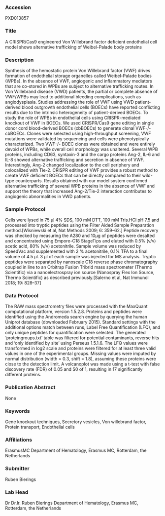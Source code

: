 ### Accession
PXD013857

### Title
A CRISPR/Cas9 engineered Von Willebrand factor deficient endothelial cell model shows alternative trafficking of Weibel-Palade body proteins

### Description
Synthesis of the hemostatic protein Von Willebrand factor (VWF) drives formation of endothelial storage organelles called Weibel-Palade bodies (WPBs). In the absence of VWF, angiogenic and inflammatory mediators that are co-stored in WPBs are subject to alternative trafficking routes. In Von Willebrand disease (VWD) patients, the partial or complete absence of VWF/WPBs may lead to additional bleeding complications, such as angiodysplasia. Studies addressing the role of VWF using VWD patient-derived blood outgrowth endothelial cells (BOECs) have reported conflicting results due to the intrinsic heterogeneity of patient-derived BOECs.  To study the role of WPBs in endothelial cells using CRISPR-mediated knockout of VWF in BOECs. We used CRISPR/Cas9 gene editing in single donor cord blood-derived BOECs (cbBOECs) to generate clonal VWF-/- cbBOECs. Clones were selected using high-throughput screening, VWF mutations were validated by sequencing and cells were phenotypically characterized.  Two VWF-/- BOEC clones were obtained and were entirely devoid of WPBs, while overall cell morphology was unaltered. Several WPB proteins, including CD63, syntaxin-3 and the cargo proteins Ang-2, IL-6 and IL-8 showed alternative trafficking and secretion in absence of VWF. Interestingly, Ang-2 changed localization to the cell periphery and colocalized with Tie-2.  CRISPR editing of VWF provides a robust method to create VWF deficient BOECs that can be directly compared to their wild-type counterparts. Results obtained with our model system confirmed alternative trafficking of several WPB proteins in the absence of VWF and support the theory that increased Ang-2/Tie-2 interaction contributes to angiogenic abnormalities in VWD patients.

### Sample Protocol
Cells were lysed in 75 μl 4% SDS, 100 mM DTT, 100 mM Tris.HCl pH 7.5 and processed into tryptic peptides using the Filter Aided Sample Preparation method.[Wísniewski et al, Nat Methods 2009; 6: 359–62.] Peptide recovery was checked by measuring the A280 and 10μg of peptides were desalted and concentrated using Empore-C18 StageTips and eluted with 0.5% (v/v) acetic acid, 80% (v/v) acetonitrile. Sample volume was reduced by SpeedVac and supplemented with 2 % acetonitrile, 0.1% TFA to a final volume of 4.5 μl. 3 μl of each sample was injected for MS analysis. Tryptic peptides were separated by nanoscale C18 reverse phase chromatography coupled in line to an Orbitrap Fusion Tribrid mass spectrometer (Thermo Scientific) via a nanoelectrospray ion source (Nanospray Flex Ion Source, Thermo Scientific) as described previously.[Salerno et al, Nat Immunol 2018; 19: 828–37]

### Data Protocol
The RAW mass spectrometry files were processed with the MaxQuant computational platform, version 1.5.2.8. Proteins and peptides were identified using the Andromeda search engine by querying the human Uniprot database (downloaded February 2015). Standard settings with the additional options match between runs, Label Free Quantification (LFQ), and only unique peptides for quantification were selected. The generated ‘proteingroups.txt’ table was filtered for potential contaminants, reverse hits and ‘only identified by site’ using Perseus 1.5.1.6. The LFQ values were transformed in log2 scale and proteins were filtered for at least three valid values in one of the experimental groups. Missing values were imputed by normal distribution (width = 0.3, shift = 1.8), assuming these proteins were close to the detection limit. A volcanoplot was made using a t-test with false discovery rate (FDR) of 0.05 and S0 of 1, resulting in 17 significantly different proteins.

### Publication Abstract
None

### Keywords
Gene knockout techniques, Secretory vesicles, Von willebrand factor, Protein transport, Endothelial cells

### Affiliations
ErasmusMC
Department of Hematology, Erasmus MC, Rotterdam, the Netherlands

### Submitter
Ruben Bierings

### Lab Head
Dr Dr.Ir. Ruben Bierings
Department of Hematology, Erasmus MC, Rotterdam, the Netherlands


